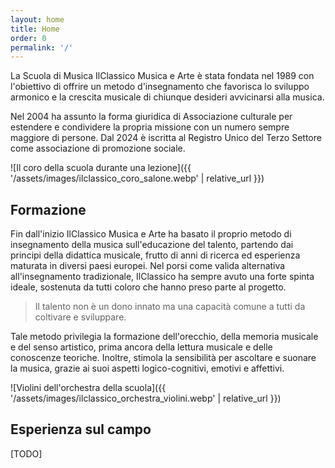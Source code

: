 ```yaml
---
layout: home
title: Home
order: 0
permalink: '/'
---
```


La Scuola di Musica IlClassico Musica e Arte è stata fondata nel 1989 con l'obiettivo di offrire un metodo d'insegnamento che favorisca lo sviluppo armonico e la crescita musicale di chiunque desideri avvicinarsi alla musica.

Nel 2004 ha assunto la forma giuridica di Associazione culturale per estendere e condividere la propria missione con un numero sempre maggiore di persone. Dal 2024 è iscritta al Registro Unico del Terzo Settore come associazione di promozione sociale.

![Il coro della scuola durante una lezione]({{ '/assets/images/ilclassico_coro_salone.webp' | relative_url }})

## Formazione
Fin dall'inizio IlClassico Musica e Arte ha basato il proprio metodo di insegnamento della musica sull'educazione del talento, partendo dai principi della didattica musicale, frutto di anni di ricerca ed esperienza maturata in diversi paesi europei. Nel porsi come valida alternativa all'insegnamento tradizionale, IlClassico ha sempre avuto una forte spinta ideale, sostenuta da tutti coloro che hanno preso parte al progetto.

> Il talento non è un dono innato ma una capacità comune a tutti da coltivare e sviluppare.

Tale metodo privilegia la formazione dell'orecchio, della memoria musicale e del senso artistico, prima ancora della lettura musicale e delle conoscenze teoriche. Inoltre, stimola la sensibilità per ascoltare e suonare la musica, grazie ai suoi aspetti logico-cognitivi, emotivi e affettivi.

![Violini dell'orchestra della scuola]({{ '/assets/images/ilclassico_orchestra_violini.webp' | relative_url }})

## Esperienza sul campo
[TODO]

